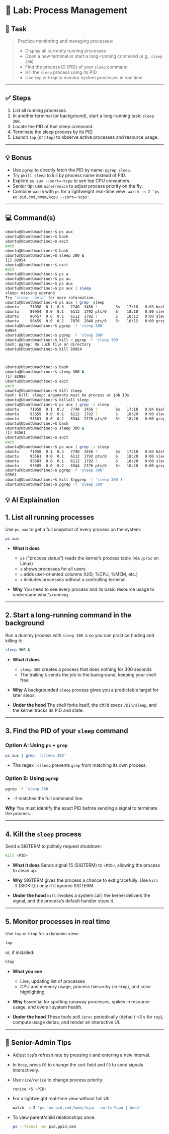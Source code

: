 # 🧪 Lab: Process Management

## 📝 Task

> Practice monitoring and managing processes:
> - Display all currently running processes  
> - Open a new terminal or start a long-running command (e.g., `sleep 300`)  
> - Find the process ID (PID) of your `sleep` command  
> - Kill the `sleep` process using its PID  
> - Use `top` or `htop` to monitor system processes in real time  

---

## ✅ Steps

1. List all running processes.  
2. In another terminal (or background), start a long-running task: `sleep 300`.  
3. Locate the PID of that sleep command.  
4. Terminate the sleep process by its PID.  
5. Launch `top` (or `htop`) to observe active processes and resource usage.  

---

## 💡 Bonus

- Use `pgrep` to directly fetch the PID by name: `pgrep sleep`.  
- Try `pkill sleep` to kill by process name instead of PID.  
- Explore `ps aux --sort=-%cpu` to see top CPU consumers.  
- Senior tip: use `nice`/`renice` to adjust process priority on the fly.  
- Combine `watch` with `ps` for a lightweight real-time view: `watch -n 2 'ps -eo pid,cmd,%mem,%cpu --sort=-%cpu'`.  

---

## 💻 Command(s)

```bash
ubuntu@UbuntUmachine:~$ ps aux
ubuntu@UbuntUmachine:~$ bash
ubuntu@UbuntUmachine:~$ exit
exit
ubuntu@UbuntUmachine:~$ bash
ubuntu@UbuntUmachine:~$ sleep 300 &
[1] 89954
ubuntu@UbuntUmachine:~$ exit
exit
ubuntu@UbuntUmachine:~$ ps a
ubuntu@UbuntUmachine:~$ ps au
ubuntu@UbuntUmachine:~$ ps aux
ubuntu@UbuntUmachine:~$ ps aux | sleep
sleep: missing operand
Try 'sleep --help' for more information.
ubuntu@UbuntUmachine:~$ ps aux | grep  sleep
ubuntu     71058  0.1  0.3   7740  3456 ?        Ss   17:18   0:03 bash -c while true; do sleep 1;head -v -n 8 /proc/meminfo; head -v -n 2 /proc/stat /proc/version /proc/uptime /proc/loadavg /proc/sys/fs/file-nr /proc/sys/kernel/hostname; tail -v -n 32 /proc/net/dev;echo '==> /proc/df <==';df -l;echo '==> /proc/who <==';who;echo '==> /proc/end <==';echo '##Moba##'; done
ubuntu     89954  0.0  0.1   6112  1792 pts/0    S    18:10   0:00 sleep 300
ubuntu     90457  0.0  0.1   6112  1792 ?        S    18:12   0:00 sleep 1
ubuntu     90459  0.0  0.2   7076  2048 pts/0    S+   18:12   0:00 grep --color=auto sleep
ubuntu@UbuntUmachine:~$ pgrep -f 'sleep 300'
89954
ubuntu@UbuntUmachine:~$ pgrep -f 'sleep 300'
ubuntu@UbuntUmachine:~$ kill < pgrep -f 'sleep 300'
bash: pgrep: No such file or directory
ubuntu@UbuntUmachine:~$ kill 89954



ubuntu@UbuntUmachine:~$ bash
ubuntu@UbuntUmachine:~$ sleep 300 &
[1] 92980
ubuntu@UbuntUmachine:~$ exit
exit
ubuntu@UbuntUmachine:~$ kill sleep
bash: kill: sleep: arguments must be process or job IDs
ubuntu@UbuntUmachine:~$ killall sleep
ubuntu@UbuntUmachine:~$ ps aux | grep -i sleep
ubuntu     71058  0.1  0.3   7740  3456 ?        Ss   17:18   0:04 bash -c while true; do sleep 1;head -v -n 8 /proc/meminfo; head -v -n 2 /proc/stat /proc/version /proc/uptime /proc/loadavg /proc/sys/fs/file-nr /proc/sys/kernel/hostname; tail -v -n 32 /proc/net/dev;echo '==> /proc/df <==';df -l;echo '==> /proc/who <==';who;echo '==> /proc/end <==';echo '##Moba##'; done
ubuntu     93359  0.0  0.1   6112  1792 ?        S    18:20   0:00 sleep 1
ubuntu     93361  0.0  0.2   6944  2176 pts/0    S+   18:20   0:00 grep --color=auto -i sleep
ubuntu@UbuntUmachine:~$ bash
ubuntu@UbuntUmachine:~$ sleep 300 &
[1] 93561
ubuntu@UbuntUmachine:~$ exit
exit
ubuntu@UbuntUmachine:~$ ps aux | grep -i sleep
ubuntu     71058  0.1  0.3   7740  3456 ?        Ss   17:18   0:04 bash -c while true; do sleep 1;head -v -n 8 /proc/meminfo; head -v -n 2 /proc/stat /proc/version /proc/uptime /proc/loadavg /proc/sys/fs/file-nr /proc/sys/kernel/hostname; tail -v -n 32 /proc/net/dev;echo '==> /proc/df <==';df -l;echo '==> /proc/who <==';who;echo '==> /proc/end <==';echo '##Moba##'; done
ubuntu     93561  0.0  0.1   6112  1792 pts/0    S    18:20   0:00 sleep 300
ubuntu     93603  0.0  0.1   6112  1792 ?        S    18:20   0:00 sleep 1
ubuntu     93605  0.0  0.2   6944  2176 pts/0    S+   18:20   0:00 grep --color=auto -i sleep
ubuntu@UbuntUmachine:~$ pgrep -f 'sleep 300'
93561
ubuntu@UbuntUmachine:~$ kill $(pgrep -f 'sleep 300')
ubuntu@UbuntUmachine:~$ pgrep -f 'sleep 300'

```

## 💡 AI Explaination


## 1. List all running processes

Use `ps aux` to get a full snapshot of every process on the system:

```bash
ps aux
````

* **What it does**

  * `ps` (“process status”) reads the kernel’s process table (via `/proc` on Linux)
  * `a` shows processes for all users
  * `u` adds user-oriented columns (UID, %CPU, %MEM, etc.)
  * `x` includes processes without a controlling terminal

* **Why**
  You need to see every process and its basic resource usage to understand what’s running.

---

## 2. Start a long-running command in the background

Run a dummy process with `sleep 300 &` so you can practice finding and killing it:

```bash
sleep 300 &
```

* **What it does**

  * `sleep 300` creates a process that does nothing for 300 seconds
  * The trailing `&` sends the job to the background, keeping your shell free

* **Why**
  A backgrounded `sleep` process gives you a predictable target for later steps.

* **Under the hood**
  The shell forks itself, the child execs `/bin/sleep`, and the kernel tracks its PID and state.

---

## 3. Find the PID of your `sleep` command

### Option A: Using `ps` + `grep`

```bash
ps aux | grep '[s]leep 300'
```

* The regex `[s]leep` prevents `grep` from matching its own process.

### Option B: Using `pgrep`

```bash
pgrep -f 'sleep 300'
```

* `-f` matches the full command line.

**Why**
You must identify the exact PID before sending a signal to terminate the process.

---

## 4. Kill the `sleep` process

Send a SIGTERM to politely request shutdown:

```bash
kill <PID>
```

* **What it does**
  Sends signal 15 (SIGTERM) to `<PID>`, allowing the process to clean up.

* **Why**
  SIGTERM gives the process a chance to exit gracefully. Use `kill -9` (SIGKILL) only if it ignores SIGTERM.

* **Under the hood**
  `kill` invokes a system call; the kernel delivers the signal, and the process’s default handler stops it.

---

## 5. Monitor processes in real time

Use `top` or `htop` for a dynamic view:

```bash
top
```

or, if installed:

```bash
htop
```

* **What you see**

  * Live, updating list of processes
  * CPU and memory usage, process hierarchy (in `htop`), and color highlighting

* **Why**
  Essential for spotting runaway processes, spikes in resource usage, and overall system health.

* **Under the hood**
  These tools poll `/proc` periodically (default \~3 s for `top`), compute usage deltas, and render an interactive UI.

---

## 🚀 Senior-Admin Tips

* Adjust `top`’s refresh rate by pressing `d` and entering a new interval.
* In `htop`, press `F6` to change the sort field and `F9` to send signals interactively.
* Use `nice`/`renice` to change process priority:

  ```bash
  renice +5 <PID>
  ```
* For a lightweight real-time view without full UI:

  ```bash
  watch -n 2 'ps -eo pid,cmd,%mem,%cpu --sort=-%cpu | head'
  ```
* To view parent/child relationships once:

  ```bash
  ps --forest -eo pid,ppid,cmd
  ```


